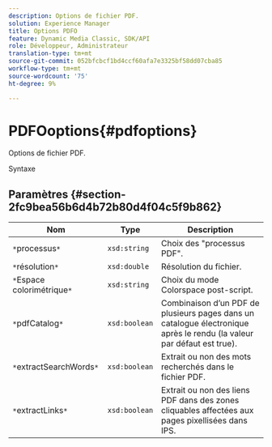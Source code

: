 ```yaml
---
description: Options de fichier PDF.
solution: Experience Manager
title: Options PDFO
feature: Dynamic Media Classic, SDK/API
role: Développeur, Administrateur
translation-type: tm+mt
source-git-commit: 052bfcbcf1bd4ccf60afa7e3325bf58dd07cba85
workflow-type: tm+mt
source-wordcount: '75'
ht-degree: 9%

---
```



# PDFOoptions{#pdfoptions}

Options de fichier PDF.

Syntaxe

## Paramètres {#section-2fc9bea56b6d4b72b80d4f04c5f9b862}

| Nom | Type | Description |
|---|---|---|
| `*`processus`*` | `xsd:string` | Choix des &quot;processus PDF&quot;. |
| `*`résolution`*` | `xsd:double` | Résolution du fichier. |
| `*`Espace colorimétrique`*` | `xsd:string` | Choix du mode Colorspace post-script. |
| `*`pdfCatalog`*` | `xsd:boolean` | Combinaison d’un PDF de plusieurs pages dans un catalogue électronique après le rendu (la valeur par défaut est true). |
| `*`extractSearchWords`*` | `xsd:boolean` | Extrait ou non des mots recherchés dans le fichier PDF. |
| `*`extractLinks`*` | `xsd:boolean` | Extrait ou non des liens PDF dans des zones cliquables affectées aux pages pixellisées dans IPS. |

